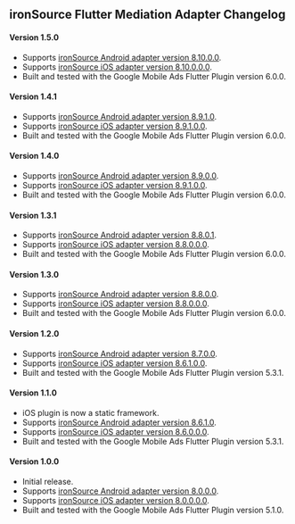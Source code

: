 ## ironSource Flutter Mediation Adapter Changelog

#### Version 1.5.0
- Supports [ironSource Android adapter version 8.10.0.0](https://github.com/googleads/googleads-mobile-android-mediation/blob/main/ThirdPartyAdapters/ironsource/CHANGELOG.md#version-81000).
- Supports [ironSource iOS adapter version 8.10.0.0.0](https://github.com/googleads/googleads-mobile-ios-mediation/blob/main/adapters/IronSource/CHANGELOG.md#version-810000).
- Built and tested with the Google Mobile Ads Flutter Plugin version 6.0.0.

#### Version 1.4.1
- Supports [ironSource Android adapter version 8.9.1.0](https://github.com/googleads/googleads-mobile-android-mediation/blob/main/ThirdPartyAdapters/ironsource/CHANGELOG.md#version-8910).
- Supports [ironSource iOS adapter version 8.9.1.0.0](https://github.com/googleads/googleads-mobile-ios-mediation/blob/main/adapters/IronSource/CHANGELOG.md#version-89100).
- Built and tested with the Google Mobile Ads Flutter Plugin version 6.0.0.

#### Version 1.4.0
- Supports [ironSource Android adapter version 8.9.0.0](https://github.com/googleads/googleads-mobile-android-mediation/blob/main/ThirdPartyAdapters/ironsource/CHANGELOG.md#version-8900).
- Supports [ironSource iOS adapter version 8.9.1.0.0](https://github.com/googleads/googleads-mobile-ios-mediation/blob/main/adapters/IronSource/CHANGELOG.md#version-89100).
- Built and tested with the Google Mobile Ads Flutter Plugin version 6.0.0.

#### Version 1.3.1
- Supports [ironSource Android adapter version 8.8.0.1](https://github.com/googleads/googleads-mobile-android-mediation/blob/main/ThirdPartyAdapters/ironsource/CHANGELOG.md#version-8801).
- Supports [ironSource iOS adapter version 8.8.0.0.0](https://github.com/googleads/googleads-mobile-ios-mediation/blob/main/adapters/IronSource/CHANGELOG.md#version-88000).
- Built and tested with the Google Mobile Ads Flutter Plugin version 6.0.0.

#### Version 1.3.0
- Supports [ironSource Android adapter version 8.8.0.0](https://github.com/googleads/googleads-mobile-android-mediation/blob/main/ThirdPartyAdapters/ironsource/CHANGELOG.md#version-8800).
- Supports [ironSource iOS adapter version 8.8.0.0.0](https://github.com/googleads/googleads-mobile-ios-mediation/blob/main/adapters/IronSource/CHANGELOG.md#version-88000).
- Built and tested with the Google Mobile Ads Flutter Plugin version 6.0.0.

#### Version 1.2.0
- Supports [ironSource Android adapter version 8.7.0.0](https://github.com/googleads/googleads-mobile-android-mediation/blob/main/ThirdPartyAdapters/ironsource/CHANGELOG.md#version-8700).
- Supports [ironSource iOS adapter version 8.6.1.0.0](https://github.com/googleads/googleads-mobile-ios-mediation/blob/main/adapters/IronSource/CHANGELOG.md#version-86100).
- Built and tested with the Google Mobile Ads Flutter Plugin version 5.3.1.

#### Version 1.1.0
- iOS plugin is now a static framework.
- Supports [ironSource Android adapter version 8.6.1.0](https://github.com/googleads/googleads-mobile-android-mediation/blob/main/ThirdPartyAdapters/ironsource/CHANGELOG.md#version-8610).
- Supports [ironSource iOS adapter version 8.6.0.0.0](https://github.com/googleads/googleads-mobile-ios-mediation/blob/main/adapters/IronSource/CHANGELOG.md#version-86000).
- Built and tested with the Google Mobile Ads Flutter Plugin version 5.3.1.

#### Version 1.0.0
- Initial release.
- Supports [ironSource Android adapter version 8.0.0.0](https://github.com/googleads/googleads-mobile-android-mediation/blob/main/ThirdPartyAdapters/ironsource/CHANGELOG.md#version-8000).
- Supports [ironSource iOS adapter version 8.0.0.0.0](https://github.com/googleads/googleads-mobile-ios-mediation/blob/main/adapters/IronSource/CHANGELOG.md#version-80000).
- Built and tested with the Google Mobile Ads Flutter Plugin version 5.1.0.
